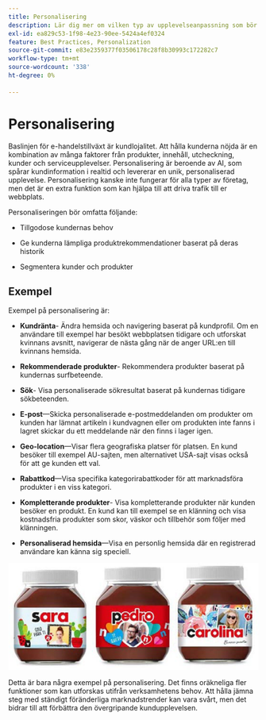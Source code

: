 ```yaml
---
title: Personalisering
description: Lär dig mer om vilken typ av upplevelseanpassning som bör ge era kunder.
exl-id: ea829c53-1f98-4e23-90ee-5424a4ef0324
feature: Best Practices, Personalization
source-git-commit: e83e2359377f03506178c28f8b30993c172282c7
workflow-type: tm+mt
source-wordcount: '338'
ht-degree: 0%

---
```


# Personalisering

Baslinjen för e-handelstillväxt är kundlojalitet. Att hålla kunderna nöjda är en kombination av många faktorer från produkter, innehåll, utcheckning, kunder och serviceupplevelser. Personalisering är beroende av AI, som spårar kundinformation i realtid och levererar en unik, personaliserad upplevelse. Personalisering kanske inte fungerar för alla typer av företag, men det är en extra funktion som kan hjälpa till att driva trafik till er webbplats.

Personaliseringen bör omfatta följande:

- Tillgodose kundernas behov

- Ge kunderna lämpliga produktrekommendationer baserat på deras historik

- Segmentera kunder och produkter

## Exempel

Exempel på personalisering är:

- **Kundränta**- Ändra hemsida och navigering baserat på kundprofil. Om en användare till exempel har besökt webbplatsen tidigare och utforskat kvinnans avsnitt, navigerar de nästa gång när de anger URL:en till kvinnans hemsida.

- **Rekommenderade produkter**- Rekommendera produkter baserat på kundernas surfbeteende.

- **Sök**- Visa personaliserade sökresultat baserat på kundernas tidigare sökbeteenden.

- **E-post**—Skicka personaliserade e-postmeddelanden om produkter om kunden har lämnat artikeln i kundvagnen eller om produkten inte fanns i lagret skickar du ett meddelande när den finns i lager igen.

- **Geo-location**—Visar flera geografiska platser för platsen. En kund besöker till exempel AU-sajten, men alternativet USA-sajt visas också för att ge kunden ett val.

- **Rabattkod**—Visa specifika kategorirabattkoder för att marknadsföra produkter i en viss kategori.

- **Kompletterande produkter**- Visa kompletterande produkter när kunden besöker en produkt. En kund kan till exempel se en klänning och visa kostnadsfria produkter som skor, väskor och tillbehör som följer med klänningen.

- **Personaliserad hemsida**—Visa en personlig hemsida där en registrerad användare kan känna sig speciell.

![Exempel på personaliserade produkter](../../assets/playbooks/personalization-example.png)

Detta är bara några exempel på personalisering. Det finns oräkneliga fler funktioner som kan utforskas utifrån verksamhetens behov. Att hålla jämna steg med ständigt föränderliga marknadstrender kan vara svårt, men det bidrar till att förbättra den övergripande kundupplevelsen.
